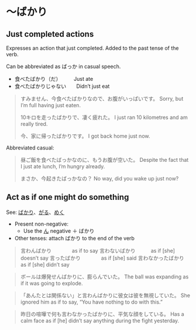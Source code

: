# ～ばかり

## Just completed actions

Expresses an action that just completed. Added to the past tense of the verb.

Can be abbreviated as ばっか in casual speech.

- 食べたばかり（だ）　　　Just ate
- 食べたばかりじゃない　　Didn’t just eat


> すみません、今食べたばかりなので、お腹がいっぱいです。
> Sorry, but I’m full having just eaten.
> 
> 10キロを走ったばかりで、凄く疲れた。
> I just ran 10 kilometres and am really tired.
> 
> 今、家に帰ったばかりです。
> I got back home just now.

Abbreviated casual:

> 昼ご飯を食べたばっかなのに、もうお腹が空いた。
> Despite the fact that I just ate lunch, I’m hungry already.
> 
> まさか、今起きたばっかなの？
> No way, did you wake up just now?

## Act as if one might do something

See: [ばかり](・ばかり)、[がる](・がる)、[めく](めく)

- Present non-negative: 
	- Use the [ん](・ん) negative ＋ ばかり
- Other tenses: attach ばかり to the end of the verb

> 言わんばかり　　　　as if to say
> 言わないばかり　　　as if [she] doesn’t say
> 言ったばかり　　　　as if [she] said
> 言わなかったばかり　as if [she] didn’t say

> ボールは爆発せんばかりに、膨らんでいた。
The ball was expanding as if it was going to explode.

>「あんたとは関係ない」と言わんばかりに彼女は彼を無視していた。
She ignored him as if to say, “You have nothing to do with this.”

> 昨日の喧嘩で何も言わなかったばかりに、平気な顔をしている。
Has a calm face as if [he] didn’t say anything during the fight yesterday.